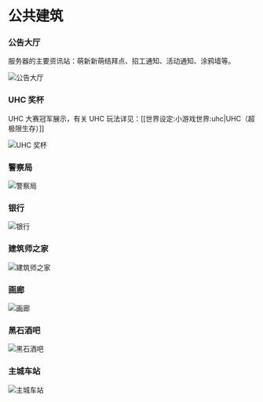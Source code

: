 # 公共建筑

### 公告大厅

服务器的主要资讯站：萌新新萌结拜点、招工通知、活动通知、涂鸦墙等。

![公告大厅](https://s2.loli.net/2022/02/17/smK23FonBTLJbNC.png)

### UHC 奖杯

UHC 大赛冠军展示，有关 UHC 玩法详见：\[\[世界设定:小游戏世界:uhc\|UHC（超极限生存）\]\]

![UHC 奖杯](https://s2.loli.net/2022/02/17/hH2J6zr8LvYKe7w.png)

### 警察局

![警察局](https://s2.loli.net/2022/02/17/XCob2ZwqMadVHSy.png)

### 银行

![银行](https://s2.loli.net/2022/02/17/rCQpHsIvyzoSBkF.png)

### 建筑师之家

![建筑师之家](https://s2.loli.net/2022/02/17/mV6rJDHW1C4pZlg.png)

### 画廊

![画廊](https://s2.loli.net/2022/02/17/StyT8C4nlDwJB9e.png)

### 黑石酒吧

![黑石酒吧](https://s2.loli.net/2022/02/17/d6OYfLK81JxaluQ.png)

### 主城车站

![主城车站](https://s2.loli.net/2022/02/17/qjFiJnWxUDeBbsg.png)

